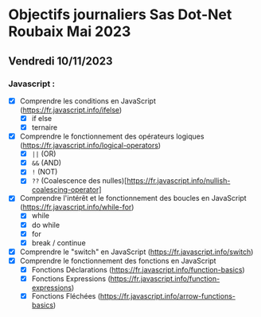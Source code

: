 # Objectifs journaliers Sas Dot-Net Roubaix Mai 2023

## Vendredi 10/11/2023

### Javascript :

- [x] Comprendre les conditions en JavaScript (https://fr.javascript.info/ifelse)
  - [x] if else
  - [x] ternaire
- [x] Comprendre le fonctionnement des opérateurs logiques (https://fr.javascript.info/logical-operators)
  - [x] `||` (OR)
  - [x] `&&` (AND)
  - [x] `!` (NOT)
  - [x] `??` (Coalescence des nulles)[https://fr.javascript.info/nullish-coalescing-operator]
- [x] Comprendre l'intérêt et le fonctionnement des boucles en JavaScript (https://fr.javascript.info/while-for)
  - [x] while
  - [x] do while
  - [x] for
  - [x] break / continue
- [x] Comprendre le "switch" en JavaScript (https://fr.javascript.info/switch)
- [x] Comprendre le fonctionnement des fonctions en JavaScript
  - [x] Fonctions Déclarations (https://fr.javascript.info/function-basics)
  - [x] Fonctions Expressions (https://fr.javascript.info/function-expressions)
  - [x] Fonctions Fléchées (https://fr.javascript.info/arrow-functions-basics)
